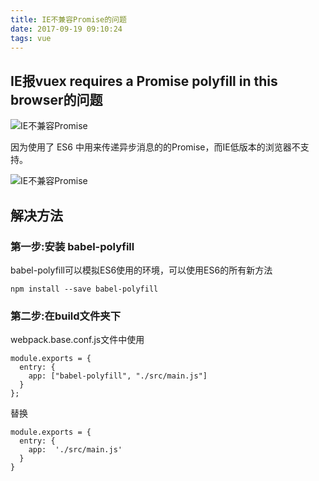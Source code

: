 ```yaml
---
title: IE不兼容Promise的问题
date: 2017-09-19 09:10:24
tags: vue
---
```

## IE报vuex requires a Promise polyfill in this browser的问题

![IE不兼容Promise](/assets/images/vue/IE不兼容Promise-001.png)

因为使用了 ES6 中用来传递异步消息的的Promise，而IE低版本的浏览器不支持。

![IE不兼容Promise](/assets/images/vue/IE不兼容Promise-002.png)

<!-- more -->
## 解决方法

### 第一步:安装 babel-polyfill
babel-polyfill可以模拟ES6使用的环境，可以使用ES6的所有新方法
```
npm install --save babel-polyfill
```

### 第二步:在build文件夹下
webpack.base.conf.js文件中使用
```
module.exports = {
  entry: {
    app: ["babel-polyfill", "./src/main.js"]
  }
};
```
替换
```
module.exports = {
  entry: {
    app:  './src/main.js'
  }
}
```
